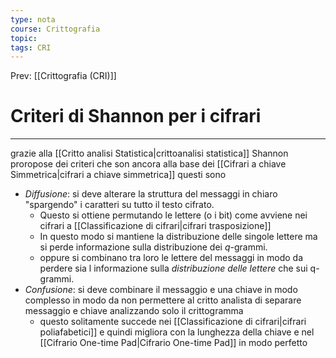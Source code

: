 ```yaml
---
type: nota
course: Crittografia
topic: 
tags: CRI
---
```


Prev: [[Crittografia (CRI)]]

# Criteri di Shannon per i cifrari
---
grazie alla [[Critto analisi Statistica|crittoanalisi statistica]] Shannon proropose dei criteri che son ancora alla base dei [[Cifrari a chiave Simmetrica|cifrari a chiave simmetrica]] questi sono 
- _Diffusione_: si deve alterare la struttura del messaggi in chiaro "spargendo" i caratteri su tutto il testo cifrato.
	- Questo si ottiene permutando le lettere (o i bit) come avviene nei cifrari a [[Classificazione di cifrari|cifrari trasposizione]]
	- In questo modo si mantiene la distribuzione delle singole lettere ma si perde informazione sulla distribuzione dei $q$-grammi.
	- oppure si combinano tra loro le lettere del messaggi in modo da perdere sia l informazione sulla _distribuzione delle lettere_ che sui q-grammi. 
- _Confusione_: si deve combinare il messaggio e una chiave in modo complesso in modo da non permettere al critto analista di separare messaggio e chiave analizzando solo il crittogramma 
	- questo solitamente succede nei [[Classificazione di cifrari|cifrari poliafabetici]] e quindi migliora con la lunghezza della chiave e nel [[Cifrario One-time Pad|Cifrario One-time Pad]] in modo perfetto
